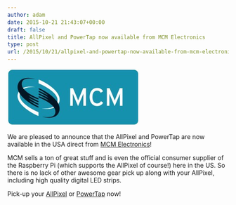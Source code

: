 ```yaml
---
author: adam
date: 2015-10-21 21:43:07+00:00
draft: false
title: AllPixel and PowerTap now available from MCM Electronics
type: post
url: /2015/10/21/allpixel-and-powertap-now-available-from-mcm-electronics/
---
```


[![MCM_Logo-01[1]](/wp-content/uploads/2015/10/MCM_Logo-011-300x129.jpg)
](/wp-content/uploads/2015/10/MCM_Logo-011-e1445463199291.jpg)

We are pleased to announce that the AllPixel and PowerTap are now available in the USA direct from [MCM Electronics](http://www.mcmelectronics.com/product/83-16986)!

MCM sells a ton of great stuff and is even the official consumer supplier of the Raspberry Pi (which supports the AllPixel of course!) here in the US. So there is no lack of other awesome gear pick up along with your AllPixel, including high quality digital LED strips.

Pick-up your [AllPixel](http://www.mcmelectronics.com/product/83-16986) or [PowerTap](http://www.mcmelectronics.com/product/83-16987) now!
